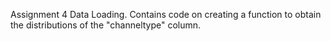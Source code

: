 Assignment 4 Data Loading. Contains code on creating a function to obtain the distributions of the "channeltype" column.
